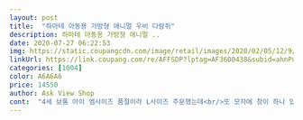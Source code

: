 ```yaml
---
layout: post 
title:  "하마테 아동용 가방형 애니멀 우비 다람쥐" 
description: 하마테 아동용 가방형 애니멀 ..
date: 2020-07-27 06:22:53 
img: https://static.coupangcdn.com/image/retail/images/2020/02/05/12/9/27b391ad-1493-40a6-ae9b-a966a56a65fc.jpg 
linkUrl: https://link.coupang.com/re/AFFSDP?lptag=AF3600438&subid=ahnPublicAsk&pageKey=1235055928&itemId=2229504767&vendorItemId=70942547074&traceid=V0-113-30f37529d947d08b 
categories: [1004] 
color: A6A6A6 
price: 14550 
author: Ask View Shop 
cont:  "4세 보통 아이 엠사이즈 품절이라 L사이즈 주문했는데<br/>또 모자에 창이 하나 있으니까 비가와도 앞을 볼수있으니 만족!<br/>모자에 끈이나 벨크로 같은게 있어서 조이거나 붙일수 있게 되어있었으면 창이 얼굴을 더 가려주지 않았을까 생각이듭니다.<br/><br/>무겁고 다소 비닐 우산보다 두껍고 일회용 우비랑은 차원이다른 두깨의 재질!!!<br/>배가 딱맞아서 조이거나 안닫힐때도 있었는데<br/>비닐처럼 엄청 얇고 가벼운게 아니라<br/>사이즈 좀 크지만 괜찮은것같아요 커서 못입는정도는 아니에요<br/>상세페이지에 쓰여있는것처럼 EVA 소재라 도톰하고 방수까지잘되고 안에입은 옷에 스며들지않는다<br/>설명하기가 조금 어려운데 우선 좋아요.<br/><br/>소매 두번 접고 입혔어요<br/>아이가 좋아합니다.<br/> 약간 큰 사이즈 선택했는데 잘 입힐 듯 싶어요.<br/> 정사이즈 신청하세요.<br/> 여러분 ^^<br/>옆에서 비가오면 가려지지는 않을것같아요.<br/><br/>예전에 쓰던 우비는 비닐은 비닐인데 얇지는 않아서 그냥 입혔는데<br/>예전엔 한사이즈 크게사서 가방까지 덮으려고해서 가방이 조금 두꺼워지면 (내용물이많아 커지면)<br/>이건 가방이 들어가는 자리가 있으니까 가방까지도 충분히 비를 막아줄수있어서 좋아요.<br/><br/>이건 그럴일이 전혀 없을것 같아요.<br/><br/>이게 딱 맞는거 같아요.<br/><br/>일반 우비랑 비슷하겠거니 생각했는데 더 도톰해요.<br/><br/>입고 말린후에 접으면 프린트 되어있는곳도 접혀서 색이 갈라지고 그랬었는데<br/>하지만 앞 창이 라운드로 둥글게 있는게아니라 오리 주둥이마냥 뾱하고 있는거라<br/>" 
---
```

